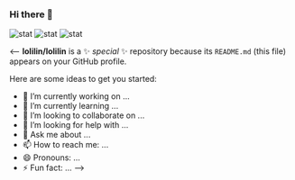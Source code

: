 ### Hi there 👋
![stat](https://github-readme-stats.vercel.app/api?username=lolilin&show_icons=true&bg_color=white&text_color=e688ac&title_color=e688ac&locale=cn%icon_color=f04888)
![stat](https://github-readme-stats.vercel.app/api?username=lolilin&show_icons=true&theme=buefy)
![stat](https://github-readme-stats.vercel.app/api/top-langs/?username=lolilin&theme=buefy&hide=ren%27py%2chtml&layout=compact)

<--
**lolilin/lolilin** is a ✨ _special_ ✨ repository because its `README.md` (this file) appears on your GitHub profile.

Here are some ideas to get you started:

- 🔭 I’m currently working on ...
- 🌱 I’m currently learning ...
- 👯 I’m looking to collaborate on ...
- 🤔 I’m looking for help with ...
- 💬 Ask me about ...
- 📫 How to reach me: ...
- 😄 Pronouns: ...
- ⚡ Fun fact: ...
-->
